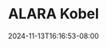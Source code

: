 --- 
title: "ALARA Kobel"
description: "video bokeh ALARA Kobel tiktok   new"
date: 2024-11-13T16:16:53-08:00
file_code: "uibp6mdo3o9d"
draft: false
cover: "vpy4c31nzzc31dyf.jpg"
tags: ["ALARA", "Kobel", "bokep-indo", "bokep-viral", "bokep-ig"]
length: 1996
fld_id: "1483013"
foldername: "Alara update"
categories: ["Alara update"]
views: 0
---